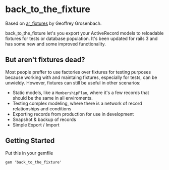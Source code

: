 back_to_the_fixture
========
Based on [ar_fixtures](https://github.com/topfunky/ar_fixtures) by Geoffrey Grosenbach.

back_to_the_fixture let's you export your ActiveRecord models to reloadable fixtures for tests or database population. 
It's been updated for rails 3 and has some new and some improved functionality.

But aren't fixtures dead?
-----
Most people preffer to use factories over fixtures for testing purposes because working with and maintaing fixtures,
especially for tests, can be unwieldy. However, fixtures can still be useful in other scenarios:

  * Static models, like a `MembershipPlan`, where it's a few records that should be the same in all enviroments. 
  * Testing complex modeling, where there is a network of record relationships and conditions
  * Exporting records from production for use in development
  * Snapshot & backup of records 
  * Simple Export / Import

Getting Started 
-------
Put this in your gemfile
```
gem 'back_to_the_fixture'
```


